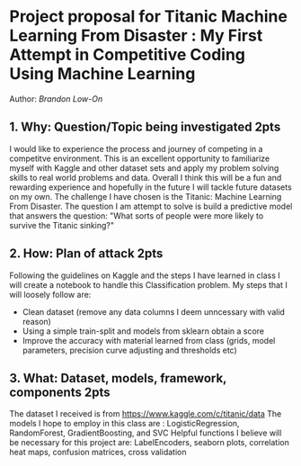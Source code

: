 # Project proposal for Titanic Machine Learning From Disaster : My First Attempt in Competitive Coding Using Machine Learning
Author: *Brandon Low-On*

## 1. Why: Question/Topic being investigated 2pts
I would like to experience the process and journey of competing in a competitve environment. This is an excellent opportunity to familiarize myself with Kaggle and other dataset sets and apply my problem solving skills to real world problems and data.
Overall I think this will be a fun and rewarding experience and hopefully in the future I will tackle future datasets on my own. The challenge I have chosen is the Titanic: Machine Learning From Disaster. 
The question I am attempt to solve is build a predictive model that answers the question: "What sorts of people were more likely to survive the Titanic sinking?"


## 2. How: Plan of attack 2pts
Following the guidelines on Kaggle and the steps I have learned in class I will create a notebook to handle this Classification problem. 
My steps that I will loosely follow are:
 - Clean dataset (remove any data columns I deem unncessary with valid reason)
 - Using a simple train-split and models from sklearn obtain a score
 - Improve the accuracy with material learned from class (grids, model parameters, precision curve adjusting and thresholds etc)
 

## 3. What: Dataset, models, framework, components 2pts

The dataset I received is from https://www.kaggle.com/c/titanic/data
The models I hope to employ in this class are : LogisticRegression, RandomForest, GradientBoosting, and SVC
Helpful functions I believe will be necessary for this project are: LabelEncoders, seaborn plots, correlation heat maps, confusion matrices, cross validation

